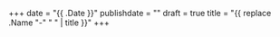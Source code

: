+++
date = "{{ .Date }}"
publishdate = ""
draft = true
title = "{{ replace .Name "-" " " | title }}"
+++
